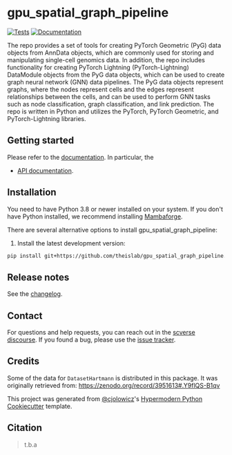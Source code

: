 # gpu_spatial_graph_pipeline

[![Tests][badge-tests]][link-tests]
[![Documentation][badge-docs]][link-docs]

[badge-tests]: https://img.shields.io/github/actions/workflow/status/tothmarcella/gpu_spatial_graph_pipeline/test.yaml?branch=main
[link-tests]: https://github.com/theislab/gpu_spatial_graph_pipeline/actions/workflows/test.yml
[badge-docs]: https://img.shields.io/readthedocs/gpu_spatial_graph_pipeline

The repo provides a set of tools for creating PyTorch Geometric (PyG) data objects from AnnData objects, which are commonly used for storing and manipulating single-cell genomics data. In addition, the repo includes functionality for creating PyTorch Lightning (PyTorch-Lightning) DataModule objects from the PyG data objects, which can be used to create graph neural network (GNN) data pipelines. The PyG data objects represent graphs, where the nodes represent cells and the edges represent relationships between the cells, and can be used to perform GNN tasks such as node classification, graph classification, and link prediction. The repo is written in Python and utilizes the PyTorch, PyTorch Geometric, and PyTorch-Lightning libraries.

## Getting started

Please refer to the [documentation][link-docs]. In particular, the

-   [API documentation][link-api].

## Installation

You need to have Python 3.8 or newer installed on your system. If you don't have
Python installed, we recommend installing [Mambaforge](https://github.com/conda-forge/miniforge#mambaforge).

There are several alternative options to install gpu_spatial_graph_pipeline:

<!--
1) Install the latest release of `gpu_spatial_graph_pipeline` from `PyPI <https://pypi.org/project/gpu_spatial_graph_pipeline/>`_:

```bash
pip install gpu_spatial_graph_pipeline
```
-->

1. Install the latest development version:

```bash
pip install git+https://github.com/theislab/gpu_spatial_graph_pipeline.git@main
```

## Release notes

See the [changelog][changelog].

## Contact

For questions and help requests, you can reach out in the [scverse discourse][scverse-discourse].
If you found a bug, please use the [issue tracker][issue-tracker].


## Credits

Some of the data for `DatasetHartmann` is distributed in this package.
It was originally retrieved from: https://zenodo.org/record/3951613#.Y9flQS-B1qv

This project was generated from [@cjolowicz]'s [Hypermodern Python Cookiecutter] template.

[@cjolowicz]: https://github.com/cjolowicz
[pypi]: https://pypi.org/
[hypermodern python cookiecutter]: https://github.com/cjolowicz/cookiecutter-hypermodern-python
[file an issue]: https://github.com/theislab/gpu_spatial_graph_pipeline/issues
[pip]: https://pip.pypa.io/

## Citation

> t.b.a

[scverse-discourse]: https://discourse.scverse.org/
[issue-tracker]: https://github.com/theislab/gpu_spatial_graph_pipeline/issues
[changelog]: https://gpu_spatial_graph_pipeline.readthedocs.io/latest/changelog.html
[link-docs]: https://gpu-spatial-graph-pipeline.readthedocs.io/en/latest/api.html
[link-api]: https://gpu-spatial-graph-pipeline.readthedocs.io/en/latest/api.html
